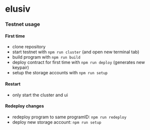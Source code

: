 # elusiv
### Testnet usage
#### First time
- clone repository
- start testnet with `npm run cluster` (and open new terminal tab)
- build program with `npm run build`
- deploy contract for first time with `npm run deploy` (generates new keypair)
- setup the storage accounts with `npm run setup`

#### Restart
- only start the cluster and ui

#### Redeploy changes
- redeploy program to same programID: `npm run redeploy`
- deploy new storage account: `npm run setup`
